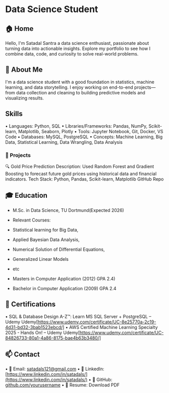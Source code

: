 # Data Science Student

## 🏠 Home 
Hello, I'm Satadal Santra a data science enthusiast, passionate about turning data into actionable insights. 
Explore my portfolio to see how I combine data, code, and curiosity to solve real-world problems.

## 👤 About Me
I'm a data science student with a good foundation in statistics, machine learning, and data storytelling. 
I enjoy working on end-to-end projects—from data collection and cleaning to building predictive models and visualizing results.

## Skills
•	Languages: Python, SQL
•	Libraries/Frameworks: Pandas, NumPy, Scikit-learn,  Matplotlib, Seaborn, Plotly
•	Tools: Jupyter Notebook, Git, Docker, VS Code
•	Databases: MySQL, PostgreSQL
•	Concepts: Machine Learning, Big Data, Statistical Learning, Data Wrangling, Data Analysis 

### 💼 Projects

🔍 Gold Price Prediction 
Description: Used Random Forest and Gradient Boosting to forecast future gold prices using historical data and financial indicators.
Tech Stack: Python, Pandas, Scikit-learn, Matplotlib
GitHub Repo 

## 🎓 Education

- M.Sc. in Data Science, TU Dortmund(Expected 2026) 
- Relevant Courses:
- Statistical learning for Big Data,
- Applied Bayesian Data Analysis,
- Numerical Solution of Differential Equations,
- Generalized Linear Models
- etc

- Masters in Computer Application (2012)
  GPA 2.4)
- Bachelor in Computer Application (2009)
  GPA 2.4


## 📃 Certifications
•	SQL & Database Design A-Z™: Learn MS SQL Server + PostgreSQL – Udemy
  Udemy[https://www.udemy.com/certificate/UC-8e25770a-2c19-4d31-bd32-3bab1523ebcd/]
•	AWS Certified Machine Learning Specialty 2025 - Hands On! – Udemy
  Udemy[https://www.udemy.com/certificate/UC-84826733-80a1-4a86-8175-bae4b63b3480/]

## 📫 Contact
•	📧 Email: satadals121@gmail.com
•	💼 LinkedIn: [https://www.linkedin.com/in/satadals/](https://www.linkedin.com/in/satadals/)
•	🐙 GitHub: [github.com/yourusername](https://github.com/SatadalS99)
•	📝 Resume: Download PDF

